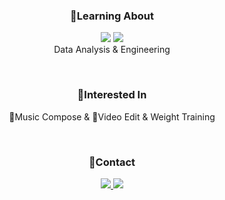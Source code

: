 <!--
**lhshs/lhshs** is a ✨ _special_ ✨ repository because its `README.md` (this file) appears on your GitHub profile.

Here are some ideas to get you started:

- 🔭 I’m currently working on ...
- 🌱 I’m currently learning ...
- 👯 I’m looking to collaborate on ...
- 🤔 I’m looking for help with ...
- 💬 Ask me about ...
- 📫 How to reach me: ...
- 😄 Pronouns: ...
- ⚡ Fun fact: ...

![header](https://capsule-render.vercel.app/api?type=shark&color=auto&height=200&section=header&text=🍭&animation=twinkling)
-->

<h3 align = 'center'> 🌱Learning About</h3>
<p align = 'center'>
  <img src="https://img.shields.io/badge/Python-3766AB?style=flat-square&logo=Python&logoColor=white"/>
  <img src="https://img.shields.io/badge/MySQL-EDCE60?style=flat-square&logo=MySql&logoColor=white"/><br>
   Data Analysis & Engineering<br>
</p>

<br>

<h3 align = 'center'> 🍭Interested In</h3>
<p align = 'center'>
  🎹Music Compose & 📸Video Edit & Weight Training
</p>

<br>

<h3 align = 'center'> 💌Contact</h3>
<p align = 'center'>
  <a href="https://lhshs.tistory.com/"><img src="https://img.shields.io/badge/Blog-ff5a4a?style=flat-square&logo=Tistory&logoColor=white&"/>
  <a href="mailto:hs.lion2@gmail.com"><img src="https://img.shields.io/badge/Gmail-4086f4?style=flat-square&logo=Gmail&logoColor=white"/>
</p>
<br>
